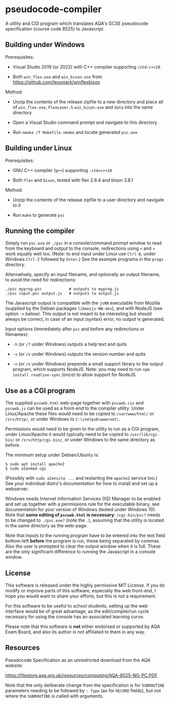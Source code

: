 # pseudocode-compiler

A utility and CGI program which translates AQA's GCSE pseudocode specification (course code 8525) to Javascript.

## Building under Windows

Prerequisites:

* Visual Studio 2019 (or 2022) with C++ compiler supporting `/std:c++20`

* Both `win_flex.exe` and `win_bison.exe` from https://github.com/lexxmark/winflexbison

Method:

* Unzip the contents of the release zipfile to a new directory and place all of `win_flex.exe`, `FlexLexer.h` `win_bison.exe` and `data` into the same directory

* Open a Visual Studio command prompt and navigate to this directory

* Run `nmake /f Makefile.nmake` and locate generated `psc.exe`

## Building under Linux

Prerequisites:

* GNU C++ compiler (`g++`) supporting `-std=c++20`

* Both `flex` and `bison`, tested with flex 2.6.4 and bison 3.8.1

Method:

* Unzip the contents of the release zipfile to a user directory and navigate to it

* Run `make` to generate `psc`

## Running the compiler

Simply run `psc.exe` or `./psc` in a console/command prompt window to read from the keyboard and output to the console, redirections using `<` and `>` work equally well too. (Note: to end input under Linux use `Ctrl-D`, under Windows `Ctrl-Z` followed by `Enter`.) See the example programs in the `progs` directory.

Alternatively, specify an input filename, and optionally an output filename, to avoid the need for redirections:

```
./psc myprog.psc            # outputs to myprog.js
./psc input.psc output.js   # outputs to output.js
```

The Javascript output is compatible with the `jsNN` executable from Mozilla (supplied by the Debian packages `libmozjs-NN-dev`), and with NodeJS (see option `-n` below). This output is not meant to be interesting but should always be correct, in case of an input (syntax) error, no output is generated.

Input options (immediately after `psc` and before any redirections or filenames):

* `-h` (or `/?` under Windows) outputs a help text and quits

* `-v` (or `/v` under Windows) outputs the version number and quits

* `-n` (or `/n` under Windows) prepends a small support library to the output program, which supports NodeJS. Note: you may need to run `npm install readline-sync` (once) to allow support for NodeJS.

## Use as a CGI program

The supplied `pscweb.html` web-page together with `pscweb.css` and `pscweb.js` can be used as a front-end to the compiler utility. Under Linux/Apache these files would need to be copied to `/var/www/html/` or `/srv/http/`, or under Windows to `C:\inetpub\wwwroot\`.

Permissions would need to be given to the utility to run as a CGI program, under Linux/Apache it would typically need to be copied to `/usr/lib/cgi-bin/` or `/srv/http/cgi-bin/`, or under Windows to the same directory as before.

The minimum setup under Debian/Ubuntu is:

```
$ sudo apt install apache2
$ sudo a2enmod cgi
```

(Possibly with `sudo a2ensite ...` and restarting the `apache2` service too.) See your individual distro's documentation for how to install and set up a webserver.

Windows needs Internet Information Services (IIS) Manager to be enabled and set up together with a permissions rule for the executable binary, see documentation for your version of Windows (tested under Windows 10). Note that **some editing of `pscweb.html` is necessary**: `/cgi-bin/psc?` needs to be changed to `./psc.exe?` (note the `.`), assuming that the utility is located in the same directory as the web-page.

Note that inputs to the running program have to be entered into the text field bottom-left **before** the program is run, these being separated by commas. Also the user is prompted to clear the output window when it is full. These are the only significant difference to running the Javascript in a console window.

## License

This software is released under the highly permissive MIT License. If you do modify or improve parts of this software, especially the web front-end, I hope you would want to share your efforts, but this is not a requirement.

For this software to be useful to school students, setting up the web interface would be of great advantage, as the edit/compile/run cycle necessary for using the console has an associated learning curve.

Please note that this software is **not** either endorsed or supported by AQA Exam Board, and also its author is not affiliated to them in any way.

## Resources

Pseudocode Specification as an unrestricted download from the AQA website:

https://filestore.aqa.org.uk/resources/computing/AQA-8525-NG-PC.PDF

Note that the only deliberate change from the specification is for `SUBROUTINE` parameters needing to be followed by `: Type` (as for `RECORD` fields), but not where the `SUBROUTINE` is called with arguments.